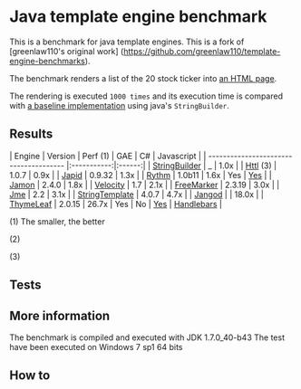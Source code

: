 # Java template engine benchmark
This is a benchmark for java template engines. 
This is a fork of [greenlaw110's original work] (https://github.com/greenlaw110/template-engine-benchmarks).

The benchmark renders a list of the 20 stock ticker into [an HTML page](https://rawgithub.com/PerfectCarl/template-engine-benchmarks/master/output/stringbuilder.html).

The rendering is executed `1000 times` and its execution time is compared with [a baseline implementation](stringbuilder.md) using java's `StringBuilder`.


## Results 

| Engine                                                 | Version     |   Perf (1) | GAE | C# | Javascript |
| --------------------------------------                 |:-----------:|:------:|
| [StringBuilder](stringbuilder.md)                      |    _        |   1.0x |
| [Httl](httl.md)  (3)                                   |  1.0.7      |   0.9x |
| [Japid](japid.md)                                      |  0.9.32     |   1.3x |
| [Rythm](rythm.md)                                      |  1.0b11     |   1.6x | Yes | [Yes](http://haacked.com/archive/2011/01/06/razor-syntax-quick-reference.aspx/) |
| [Jamon](jamon.md)                                      |  2.4.0      |   1.8x |
| [Velocity](velocity.md)                                |  1.7        |   2.1x |
| [FreeMarker](freemarker.md)                            |  2.3.19     |   3.0x |
| [Jme](jme.md)                                          |  2.2        |   3.1x |
| [StringTemplate](stringtemplate.md)                    |  4.0.7      |   4.7x |
| [Jangod](jangod.md)                                    |             |  18.0x |
| [ThymeLeaf](thymeleaf.md)                              |  2.0.15     |  26.7x | Yes | No | [Yes](http://handlebarsjs.com/)
| [Handlebars](http://jknack.github.io/handlebars.java/) |

(1) The smaller, the better

(2)

(3) 

## Tests

## More information 

The benchmark is compiled and executed with JDK 1.7.0_40-b43
The test have been executed on Windows 7 sp1 64 bits 

## How to 
